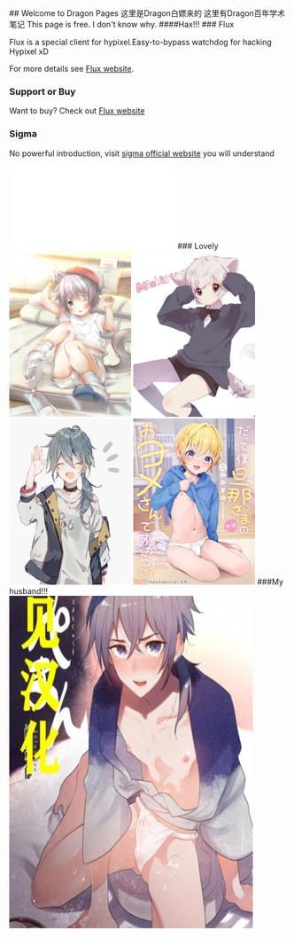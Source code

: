 <link rel="icon" href="favicon.ico" >
## Welcome to Dragon Pages
<link rel="shortcut icon" href="favicon.ico" type="favicon.ico">
<link rel="icon" href="favicon.ico" type="image/favicon.ico"/>
这里是Dragon白嫖来的
这里有Dragon百年学术笔记
This page is free.
I don't know why.
####Hax!!!
### Flux

Flux is a special client for hypixel.Easy-to-bypass watchdog for hacking Hypixel xD


For more details see [Flux website](https://flux.today).


### Support or Buy

Want to buy? Check out [Flux website](https://flux.today)  

### Sigma

No powerful introduction, visit  [sigma official website](https://sigmaclient.info) you will understand
<iframe src="//player.bilibili.com/player.html?aid=55996464&bvid=BV1i4411G7mJ&cid=97884053&page=1" scrolling="no" border="0" frameborder="no" framespacing="0" allowfullscreen="true"> </iframe>
### Lovely
<img src="正太se.jpg" width="220" height="300" /> 
<img src="猫儿正太.jpg" width="220" height="300" /> 
<img src="Shota.jpg" width="220" height="300" /> 
<img src="00001.jpg" width="220" height="300" /> 
###My husband!!!
<img src="213344.jpg" width="440" height="600" /> 

